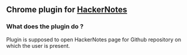 ## Chrome plugin for [HackerNotes](http://www.thehackernotes.com)

### What does the plugin do ?
Plugin is supposed to open HackerNotes page for Github repository on which the user is present.
